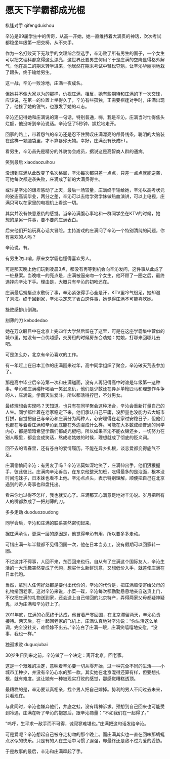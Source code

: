 # 愿天下学霸都成光棍

棋逢对手 qifengduishou 

辛沁是99届学生中的传奇，从高一开始，她一直维持着大满贯的神话，次次考试都稳坐年级第一把交椅，从不失手。 

作为一名打败天下无敌手的文理综合型选手，辛沁败了所有男生的面子，一个女生可以把文理科都念得这么漂亮，这世界还要男生何用？于是庄满的空降显得格外解气，他在高二的期末转学进来，他居然在期末考试中轻松夺魁，让辛沁华丽丽地栽了跟头，终于输给男生。 

这一战，辛沁一败涂地，庄满一夜成名。 

但她并不像大家以为的那样，仇视庄满，相反，她有些期待和庄满的下一次交锋，应该说，在第一的位置上坐得久了，辛沁有些孤独，正需要棋逢对手时，庄满出现了，他挫了她的锐气，也激发了她的斗志。 

辛沁还记得她和庄满说的第一句话，特别普通，嗨，我是辛沁。庄满当时忙得焦头烂额，他没听到辛沁说话。辛沁怔了5秒钟，尴尬地走开。 

回家的路上，带着怨气的辛沁还是忍不住赞叹庄满漂亮的颅骨线条，聪明的大脑装在这样一颗脑袋里，才不算暴殄天物。幸好，庄满没有长成ET。 

看男生，辛沁首先是精分的外貌协会成员，据说这是高智商人群的通病。 

笑到最后 xiaodaozuihou 

没想到庄满从此改变了名次格局，辛沁每次都只差一点点，只差一点点就能逆袭，可她每次都逆袭失败，庄满成了新的大满贯得主。 

或许是辛沁的谦卑感动了上天，最后一场较量，庄满终于输给她，辛沁以高考状元的姿态高调毕业，两分之差，辛沁可以去给学弟学妹做热血演讲，可以上电视，庄满只可以在家里的电视机上看这一切。 

其实并没有快意恩仇的感觉。当辛沁满腹心事地和一群同学坐在KTV的时候，她想的是另一件事，要不要向庄满表白。 

后来他们开始玩真心话大冒险。主持游戏的庄满问了辛沁一个特别清纯的问题，你有喜欢的人吗？ 

辛沁说，有。 

有男生吹口哨，原来女学霸也懂得喜欢男人。 

可是那天晚上他们玩到凌晨3点，都没有再等到机会向辛沁发问，这件事从此成了一桩悬案。当晚唯一的亮点是，庄满被逼亲吻一个女生，他环顾了一圈之后，最终选择向辛沁下手。理由是，大概只有辛沁的初吻还在。 

庄满最后蜻蜓点水敷衍了事，辛沁紧张得手心全是汗，KTV里冷气很足，她却湿了刘海。终于回到家，辛沁决定忘了表白这件事，她觉得庄满不可能喜欢她。 

挫败感排山倒海。 

刻薄的刀 kebodedao 

她在万众瞩目中在北京上完四年大学然后留在了这里，可是在这座学霸集中营似的城市里，她没有一点优越感，交房租的时候房东会劝她：姑娘，打哪来回哪儿去吧。 

可是怎么办，北京有辛沁喜欢的工作。 

有一年赶上在日本工作的庄满回来过年，高中同学组织了聚会，辛沁破天荒去参加了。 

那是高中毕业后辛沁第一次和庄满碰面，没有人再记得高中时谁是年级第一这种事。辛沁和庄满碰杯喝酒一笑泯恩仇，他们是少数还在异乡单枪匹马和理想作斗争的人，庄满说，学霸天生爱斗，所以都活得拧巴，不分男女。 

最终理想会实现吗？天知道。也只有在同学聚会这种场合，辛沁会重新打量自己的人生。同学都忙着在老家稳定下来，他们承认自己平庸，没胆量也没能力去大城市打拼，自觉把自己与辛沁和庄满分为两种人，心安理得在老家过安稳日子，但他们也都在等着看庄满和辛沁到底能在外边混成什么样。可能在大多数成绩普通的同学内心，都是暗暗希望学霸们都成光棍吧。所以如果辛沁不能衣锦还乡，一切努力在别人眼里，都会变成笑话，熬成老姑娘的时候，理想就成了彻底的贬义词。 

回不去的青春里，还有苍白的爱情履历。不能在异乡扎根，谈恋爱都变得底气不足。 

庄满偷偷问辛沁：有男友了吗？辛沁讳莫如深地笑了，庄满伸出手，他们狠狠握手，彼此彼此。庄满向辛沁诉苦，在东京他整天加班，吃得最多的是泡面，根本没时间泡妹子，日本妹也看不上他。辛沁点点头，表示特别理解，顺便把自己在北京遇到的奇人奇事也和盘托出。 

看来你也过得不怎样，我也就安心了。庄满那天心满意足地对辛沁说。岁月把所有人的嘴都熬成了一把刻薄的刀。 

多多走动 duoduozoudong 

同学会后，辛沁和庄满的联系突然密切起来。 

据庄满承认，更深一层的原因是，他觉得辛沁有用，所以要多多走动。 

可惜庄满一年半载都不见得回国一次，他在日本当劳工，没有假期可以回家转一圈。 

不过这并不碍事，人回不来，东西回来也行。自从有了庄满这个国际友人，辛沁生活的一大乐趣突然变成了代购，想买什么新鲜玩意，又想低价入手，就差使庄满在日本代购。 

当然，拿别人任何好处都是要付出代价的，辛沁的代价是，把庄满顺便寄给父母的礼物捎回老家。这对辛沁来说，小菜一碟，辛沁每次都勤勤恳恳地亲自送货上门，不仅把庄满的礼物送到家，还会送上自己带回的北京特产，弄得两家父母都疑神疑鬼，以为庄满和辛沁好上了。 

2011年底，庄满的心愿终于达成，他冒着严寒回国，在北京滞留两天，辛沁负责接待。两天后，在一起回老家的飞机上，庄满认真地对辛沁说：“你生活这么单调，完全没社交，难怪嫁不出去。”辛沁白了庄满一眼，庄满笑嘻嘻地安慰，“没事，我也一样。” 

独孤求败 duguqiubai 

30岁生日到来之前，辛沁做了一个决定：离开北京，回老家。 

这是一个艰难的决定，意味着辛沁要一切从零开始，过一种完全不同的生活——小城市工种少，并没有辛沁心水的那一款。其实她在北京混得还算有样，但要想扎根，就有难度。这让她有一种被现实打败的感觉，那感觉糟糕透顶。 

最糟糕的是，辛沁要认真相亲，找个男人把自己嫁掉。势利的男人不问过去未来，只看现在。 

与此同时，辛沁也嫌弃他们，井底之蛙，没有精神诉求。预想到自己回来也可能受到冷遇，庄满在听了辛沁的抱怨后，跟辛沁商量：“不如我们在一起得了。” 

“呜呼，生平求一敌手而不可得，诚寂寥难堪也。”庄满把这句话发给辛沁。 

可是爱呢？辛沁想起自己被夺走初吻的那个晚上。而庄满其实也一直在回味那蜻蜓点水似的快乐。只是有的人在生活中习惯了逞强，却最终还是敌不过为爱的妥协。 

于是故事的最后，辛沁和庄满牵起了手。